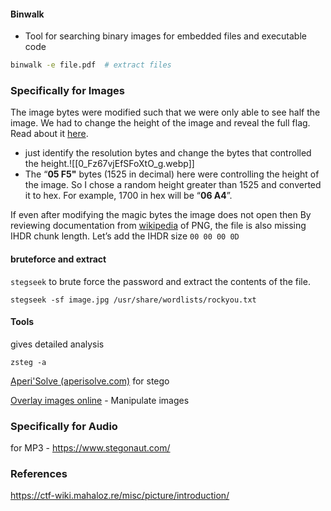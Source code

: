 
#### Binwalk 

- Tool for searching binary images for embedded files and executable code
```sh
binwalk -e file.pdf  # extract files 
```
### Specifically for Images

The image bytes were modified such that we were only able to see half the image. We had to change the height of the image and reveal the full flag. Read about it [here](https://cyberhacktics.com/hiding-information-by-changing-an-images-height/).
- just identify the resolution bytes and change the bytes that controlled the height.![[0_Fz67vjEfSFoXtO_g.webp]]
- The “**05 F5"** bytes (1525 in decimal) here were controlling the height of the image. So I chose a random height greater than 1525 and converted it to hex. For example, 1700 in hex will be “**06 A4**”.

If even after modifying the magic bytes the image does not open then 
By reviewing documentation from [wikipedia](https://en.wikipedia.org/wiki/PNG) of PNG, the file is also missing IHDR chunk length.
Let’s add the IHDR size `00 00 00 0D`


#### bruteforce and extract 

`stegseek` to brute force the password and extract the contents of the file.
```
stegseek -sf image.jpg /usr/share/wordlists/rockyou.txt
```
#### Tools

gives detailed analysis 
```
zsteg -a
```

[Aperi'Solve (aperisolve.com)](https://www.aperisolve.com/) for stego 

[Overlay images online](https://overlay.imageonline.co/) - Manipulate images 

### Specifically for Audio

for MP3 - https://www.stegonaut.com/

### References 

https://ctf-wiki.mahaloz.re/misc/picture/introduction/